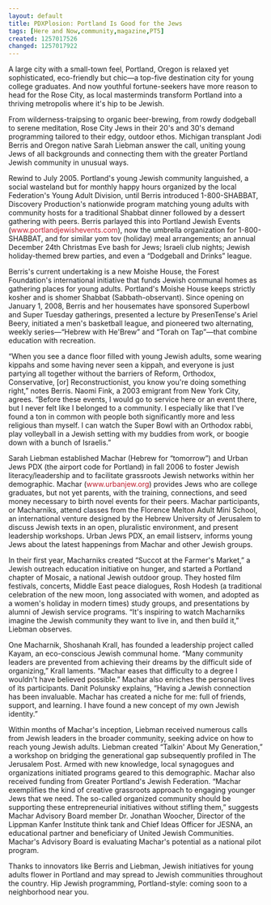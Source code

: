 ```yaml
---
layout: default
title: PDXPlosion: Portland Is Good for the Jews
tags: [Here and Now,community,magazine,PT5]
created: 1257017526
changed: 1257017922
---
```

<p><span style="border-collapse: separate; color: rgb(0, 0, 0); font-family: 'Times New Roman'; font-size: medium; font-style: normal; font-variant: normal; font-weight: normal; letter-spacing: normal; line-height: normal; orphans: 2; text-indent: 0px; text-transform: none; white-space: normal; widows: 2; word-spacing: 0px;" class="Apple-style-span"><span style="font-family: Tahoma,Verdana,Arial,Helvetica,'Bitstream Vera Sans',sans-serif; font-size: 12px; line-height: 16px; text-align: left;" class="Apple-style-span">
<p style="margin: 0px 0px 1em;">A large city with a small-town feel, Portland, Oregon is relaxed yet sophisticated, eco-friendly but chic&mdash;a top-five destination city for young college graduates. And now youthful fortune-seekers have more reason to head for the Rose City, as local masterminds transform Portland into a thriving metropolis where it's hip to be Jewish.</p>
<p style="margin: 0px 0px 1em;">From wilderness-traipsing to organic beer-brewing, from rowdy dodgeball to serene meditation, Rose City Jews in their 20's and 30's demand programming tailored to their edgy, outdoor ethos. Michigan transplant Jodi Berris and Oregon native Sarah Liebman answer the call, uniting young Jews of all backgrounds and connecting them with the greater Portland Jewish community in unusual ways.</p>
<p style="margin: 0px 0px 1em;">Rewind to July 2005. Portland's young Jewish community languished, a social wasteland but for monthly happy hours organized by the local Federation's Young Adult Division, until Berris introduced 1-800-SHABBAT, Discovery Production's nationwide program matching young adults with community hosts for a traditional Shabbat dinner followed by a dessert gathering with peers. Berris parlayed this into Portland Jewish Events (<a style="color: rgb(190, 30, 45); text-decoration: none;" title="www.portlandjewishevents.com" href="http://www.portlandjewishevents.com/">www.portlandjewishevents.com</a>), now the umbrella organization for 1-800-SHABBAT, and for similar yom tov (holiday) meal arrangements; an annual December 24th Christmas Eve bash for Jews; Israeli club nights; Jewish holiday-themed brew parties, and even a &ldquo;Dodgeball and Drinks&rdquo; league.</p>
<p style="margin: 0px 0px 1em;">Berris's current undertaking is a new Moishe House, the Forest Foundation's international initiative that funds Jewish communal homes as gathering places for young adults. Portland's Moishe House keeps strictly kosher and is shomer Shabbat (Sabbath-observant). Since opening on January 1, 2008, Berris and her housemates have sponsored Superbowl and Super Tuesday gatherings, presented a lecture by PresenTense's Ariel Beery, initiated a men's basketball league, and pioneered two alternating, weekly series&mdash;&ldquo;Hebrew with He'Brew&rdquo; and &ldquo;Torah on Tap&rdquo;&mdash;that combine education with recreation.</p>
<p style="margin: 0px 0px 1em;">&ldquo;When you see a dance floor filled with young Jewish adults, some wearing kippahs and some having never seen a kippah, and everyone is just partying all together without the barriers of Reform, Orthodox, Conservative, [or] Reconstructionist, you know you're doing something right,&rdquo; notes Berris. Naomi Fink, a 2003 emigrant from New York City, agrees. &ldquo;Before these events, I would go to service here or an event there, but I never felt like I belonged to a community. I especially like that I've found a ton in common with people both significantly more and less religious than myself. I can watch the Super Bowl with an Orthodox rabbi, play volleyball in a Jewish setting with my buddies from work, or boogie down with a bunch of Israelis.&rdquo;</p>
<p style="margin: 0px 0px 1em;">Sarah Liebman established Machar (Hebrew for &ldquo;tomorrow&rdquo;) and Urban Jews PDX (the airport code for Portland) in fall 2006 to foster Jewish literacy/leadership and to facilitate grassroots Jewish networks within her demographic. Machar (<a style="color: rgb(190, 30, 45); text-decoration: none;" title="www.urbanjew.org" href="http://www.urbanjew.org/">www.urbanjew.org</a>) provides Jews who are college graduates, but not yet parents, with the training, connections, and seed money necessary to birth novel events for their peers. Machar participants, or Macharniks, attend classes from the Florence Melton Adult Mini School, an international venture designed by the Hebrew University of Jerusalem to discuss Jewish texts in an open, pluralistic environment, and present leadership workshops. Urban Jews PDX, an email listserv, informs young Jews about the latest happenings from Machar and other Jewish groups.</p>
<p style="margin: 0px 0px 1em;">In their first year, Macharniks created &ldquo;Succot at the Farmer's Market,&rdquo; a Jewish outreach education initiative on hunger, and started a Portland chapter of Mosaic, a national Jewish outdoor group. They hosted film festivals, concerts, Middle East peace dialogues, Rosh Hodesh (a traditional celebration of the new moon, long associated with women, and adopted as a women's holiday in modern times) study groups, and presentations by alumni of Jewish service programs. &ldquo;It's inspiring to watch Macharniks imagine the Jewish community they want to live in, and then build it,&rdquo; Liebman observes.</p>
<p style="margin: 0px 0px 1em;">One Macharnik, Shoshanah Krall, has founded a leadership project called Kayam, an eco-conscious Jewish communal home. &ldquo;Many community leaders are prevented from achieving their dreams by the difficult side of organizing,&rdquo; Krall laments. &ldquo;Machar eases that difficulty to a degree I wouldn't have believed possible.&rdquo; Machar also enriches the personal lives of its participants. Danit Polunsky explains, &ldquo;Having a Jewish connection has been invaluable. Machar has created a niche for me: full of friends, support, and learning. I have found a new concept of my own Jewish identity.&rdquo;</p>
<p style="margin: 0px 0px 1em;">Within months of Machar's inception, Liebman received numerous calls from Jewish leaders in the broader community, seeking advice on how to reach young Jewish adults. Liebman created &ldquo;Talkin' About My Generation,&rdquo; a workshop on bridging the generational gap subsequently profiled in The Jerusalem Post. Armed with new knowledge, local synagogues and organizations initiated programs geared to this demographic. Machar also received funding from Greater Portland's Jewish Federation. &ldquo;Machar exemplifies the kind of creative grassroots approach to engaging younger Jews that we need. The so-called organized community should be supporting these entrepreneurial initiatives without stifling them,&rdquo; suggests Machar Advisory Board member Dr. Jonathan Woocher, Director of the Lippman Kanfer Institute think tank and Chief Ideas Officer for JESNA, an educational partner and beneficiary of United Jewish Communities. Machar's Advisory Board is evaluating Machar's potential as a national pilot program.</p>
<p style="margin: 0px 0px 1em;">Thanks to innovators like Berris and Liebman, Jewish initiatives for young adults flower in Portland and may spread to Jewish communities throughout the country. Hip Jewish programming, Portland-style: coming soon to a neighborhood near you.</p>
</span></span></p>
